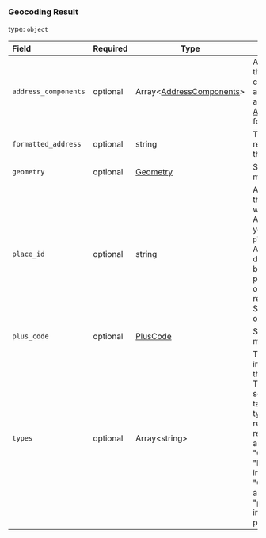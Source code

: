 <!--- This is a generated file, do not edit! -->
<!--- [START maps_http_schema_geocodingresult] -->
<h3 class="schema-object" id="GeocodingResult">Geocoding Result</h3>

type: `object`

| Field                | Required | Type                                                                     | Description                                                                                                                                                                                                                                                                                                                                   |
| :------------------- | -------- | ------------------------------------------------------------------------ | --------------------------------------------------------------------------------------------------------------------------------------------------------------------------------------------------------------------------------------------------------------------------------------------------------------------------------------------- |
| `address_components` | optional | Array&lt;[AddressComponents](#AddressComponents "AddressComponents")&gt; | An array containing the separate components applicable to this address. See [AddressComponents](#AddressComponents "AddressComponents") for more information.                                                                                                                                                                                 |
| `formatted_address`  | optional | string                                                                   | The human-readable address of this location.                                                                                                                                                                                                                                                                                                  |
| `geometry`           | optional | [Geometry](#Geometry "Geometry")                                         | See [Geometry](#Geometry "Geometry") for more information.                                                                                                                                                                                                                                                                                    |
| `place_id`           | optional | string                                                                   | A unique identifier that can be used with other Google APIs. For example, you can use the `place_id` in a Places API request to get details of a local business, such as phone number, opening hours, user reviews, and more. See the [place ID overview](https://developers.google.com/places/place-id).                                     |
| `plus_code`          | optional | [PlusCode](#PlusCode "PlusCode")                                         | See [PlusCode](#PlusCode "PlusCode") for more information.                                                                                                                                                                                                                                                                                    |
| `types`              | optional | Array&lt;string&gt;                                                      | The `types[]` array indicates the type of the returned result. This array contains a set of zero or more tags identifying the type of feature returned in the result. For example, a geocode of "Chicago" returns "locality" which indicates that "Chicago" is a city, and also returns "political" which indicates it is a political entity. |

<!--- [END maps_http_schema_geocodingresult] -->